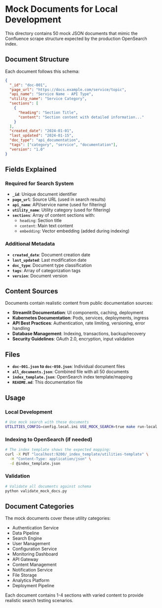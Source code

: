 # Mock Documents for Local Development

This directory contains 50 mock JSON documents that mimic the Confluence scrape structure expected by the production OpenSearch index.

## Document Structure

Each document follows this schema:

```json
{
  "_id": "doc-001",
  "page_url": "https://docs.example.com/service/topic",
  "api_name": "Service Name - API Type",
  "utility_name": "Service Category",
  "sections": [
    {
      "heading": "Section Title",
      "content": "Section content with detailed information..."
    }
  ],
  "created_date": "2024-01-01",
  "last_updated": "2024-01-15", 
  "doc_type": "api_documentation",
  "tags": ["category", "service", "documentation"],
  "version": "1.0"
}
```

## Fields Explained

### Required for Search System
- **`_id`**: Unique document identifier
- **`page_url`**: Source URL (used in search results)
- **`api_name`**: API/service name (used for filtering)
- **`utility_name`**: Utility category (used for filtering)
- **`sections`**: Array of content sections with:
  - `heading`: Section title
  - `content`: Main text content
  - `embedding`: Vector embedding (added during indexing)

### Additional Metadata
- **`created_date`**: Document creation date
- **`last_updated`**: Last modification date
- **`doc_type`**: Document type classification
- **`tags`**: Array of categorization tags
- **`version`**: Document version

## Content Sources

Documents contain realistic content from public documentation sources:

- **Streamlit Documentation**: UI components, caching, deployment
- **Kubernetes Documentation**: Pods, services, deployments, ingress
- **API Best Practices**: Authentication, rate limiting, versioning, error handling
- **Database Management**: Indexing, transactions, backup/recovery
- **Security Guidelines**: OAuth 2.0, encryption, input validation

## Files

- **`doc-001.json` to `doc-050.json`**: Individual document files
- **`all_documents.json`**: Combined file with all 50 documents
- **`index_template.json`**: OpenSearch index template/mapping
- **`README.md`**: This documentation file

## Usage

### Local Development
```bash
# Use mock search with these documents
UTILITIES_CONFIG=config.local.ini USE_MOCK_SEARCH=true make run-local
```

### Indexing to OpenSearch (if needed)
```bash
# The index template shows the expected mapping:
curl -X PUT "localhost:9200/_index_template/utilities-template" \
  -H "Content-Type: application/json" \
  -d @index_template.json
```

### Validation
```bash
# Validate all documents against schema
python validate_mock_docs.py
```

## Document Categories

The mock documents cover these utility categories:
- Authentication Service
- Data Pipeline  
- Search Engine
- User Management
- Configuration Service
- Monitoring Dashboard
- API Gateway
- Content Management
- Notification Service
- File Storage
- Analytics Platform
- Deployment Pipeline

Each document contains 1-4 sections with varied content to provide realistic search testing scenarios.